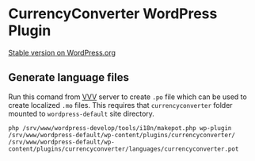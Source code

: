 # CurrencyConverter WordPress Plugin

[Stable version on WordPress.org](https://wordpress.org/plugins/currencyconverter/)

## Generate language files

Run this comand from [VVV](https://github.com/Varying-Vagrant-Vagrants/VVV) server to create `.po` file which can be used to create localized `.mo` files. This requires that `currencyconverter` folder mounted to `wordpress-default` site directory. 

```
php /srv/www/wordpress-develop/tools/i18n/makepot.php wp-plugin /srv/www/wordpress-default/wp-content/plugins/currencyconverter/ /srv/www/wordpress-default/wp-content/plugins/currencyconverter/languages/currencyconverter.pot
```
